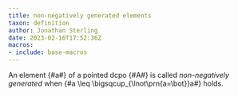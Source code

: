 ```yaml
---
title: non-negatively generated elements
taxon: definition
author: Jonathan Sterling
date: 2023-02-16T17:52:36Z
macros:
- include: base-macros
---
```


An element {#a#} of a pointed dcpo {#A#} is called *non-negatively generated* when {#a \leq \bigsqcup_{\lnot\prn{a=\bot}}a#} holds.
